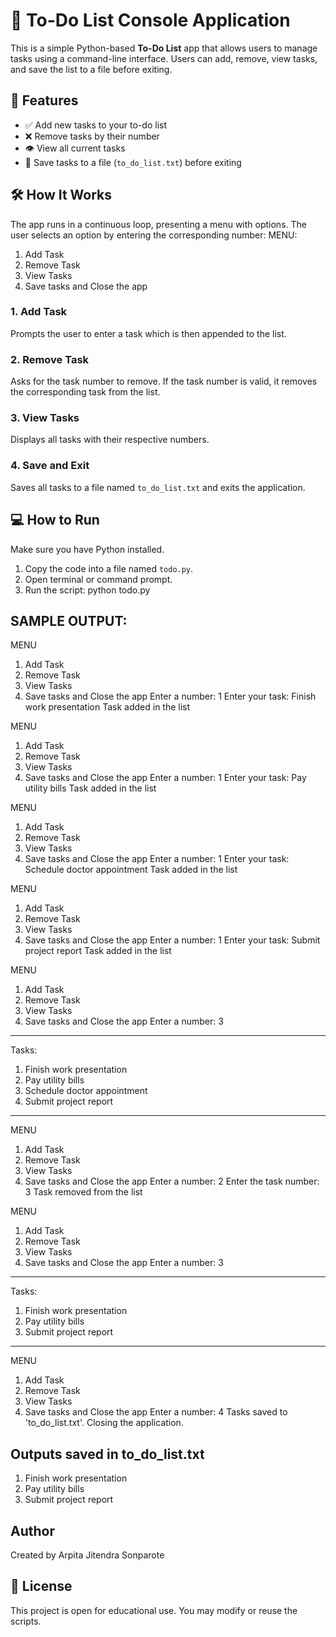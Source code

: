 # 📝 To-Do List Console Application

This is a simple Python-based **To-Do List** app that allows users to manage tasks using a command-line interface. Users can add, remove, view tasks, and save the list to a file before exiting.

## 🚀 Features

- ✅ Add new tasks to your to-do list
- ❌ Remove tasks by their number
- 👁️ View all current tasks
- 💾 Save tasks to a file (`to_do_list.txt`) before exiting

## 🛠️ How It Works

The app runs in a continuous loop, presenting a menu with options. The user selects an option by entering the corresponding number:
MENU:
1. Add Task
2. Remove Task
3. View Tasks
4. Save tasks and Close the app

### 1. Add Task
Prompts the user to enter a task which is then appended to the list.

### 2. Remove Task
Asks for the task number to remove. If the task number is valid, it removes the corresponding task from the list.

### 3. View Tasks
Displays all tasks with their respective numbers.

### 4. Save and Exit
Saves all tasks to a file named `to_do_list.txt` and exits the application.

## 💻 How to Run

Make sure you have Python installed.

1. Copy the code into a file named `todo.py`.
2. Open terminal or command prompt.
3. Run the script:
python todo.py

## SAMPLE OUTPUT:
MENU 
1. Add Task 
2. Remove Task 
3. View Tasks 
4. Save tasks and Close the app
Enter a number: 1
Enter your task: Finish work presentation
Task added in the list

MENU 
1. Add Task 
2. Remove Task 
3. View Tasks 
4. Save tasks and Close the app
Enter a number: 1
Enter your task: Pay utility bills
Task added in the list

MENU 
1. Add Task 
2. Remove Task 
3. View Tasks 
4. Save tasks and Close the app
Enter a number: 1
Enter your task: Schedule doctor appointment
Task added in the list

MENU 
1. Add Task 
2. Remove Task 
3. View Tasks 
4. Save tasks and Close the app
Enter a number: 1
Enter your task: Submit project report
Task added in the list

MENU 
1. Add Task 
2. Remove Task 
3. View Tasks 
4. Save tasks and Close the app
Enter a number: 3

----------------------------
Tasks:
1. Finish work presentation
2. Pay utility bills
3. Schedule doctor appointment
4. Submit project report
----------------------------

MENU 
1. Add Task 
2. Remove Task 
3. View Tasks 
4. Save tasks and Close the app
Enter a number: 2
Enter the task number: 3
Task removed from the list

MENU 
1. Add Task 
2. Remove Task 
3. View Tasks 
4. Save tasks and Close the app
Enter a number: 3

----------------------------
Tasks:
1. Finish work presentation
2. Pay utility bills
3. Submit project report
----------------------------

MENU 
1. Add Task 
2. Remove Task 
3. View Tasks 
4. Save tasks and Close the app
Enter a number: 4
Tasks saved to 'to_do_list.txt'. Closing the application.

## Outputs saved in to_do_list.txt
1. Finish work presentation
2. Pay utility bills
3. Submit project report
   
## Author 
Created by Arpita Jitendra Sonparote

## 📜 License 
This project is open for educational use. You may modify or reuse the scripts.
